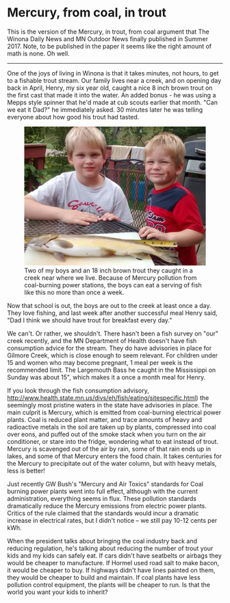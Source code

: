 ﻿
# Mercury, from coal, in trout

This is the version of the Mercury, in trout, from coal argument that The Winona Daily News and MN Outdoor News finally published in Summer 2017.  Note, to be published in the paper it seems like the right amount of math is none. Oh well.
***

One of the joys of living in Winona is that it takes minutes, not hours, to get to a fishable trout stream.  Our family lives near a creek, and on opening day back in April, Henry, my six year old, caught a nice 8 inch brown trout on the first cast that made it into the water.  An added bonus - he was using a Mepps style spinner that he'd made at cub scouts earlier that month.  "Can we eat it Dad?" he immediately asked. 30 minutes later he was telling everyone about how good his trout had tasted.  


<figure>
<img src="./images/big_trout.jpg"
alt="Two of my boys and an 18 inch brown trout they caught in a creek near where we live.  Because of Mercury pollution from coal-burning power stations, the boys can eat a serving of fish like this no more than once a week.">
<figcaption>
Two of my boys and an 18 inch brown trout they caught in a creek near where we live.  Because of Mercury pollution from coal-burning power stations, the boys can eat a serving of fish like this no more than once a week.
</figcaption>
</figure>


Now that school is out, the boys are out to the creek at least once a day.  They love fishing, and last week after another successful meal Henry said, "Dad I think we should have trout for breakfast every day."      


We can't.  Or rather, we shouldn't.  There hasn't been a fish survey on "our" creek recently, and the MN Department of Health doesn't have fish consumption advice for the stream.  They do have advisories in place for Gilmore Creek, which is close enough to seem relevant.  For children under 15 and women who may become pregnant, 1 meal per week is the recommended limit.  The Largemouth Bass he caught in the Mississippi on Sunday was about 15", which makes it a once a month meal for Henry.  


If you look through the fish consumption advisory, <http://www.health.state.mn.us/divs/eh/fish/eating/sitespecific.html>) the seemingly most pristine waters in the state have advisories in place.  The main culprit is Mercury, which is emitted from coal-burning electrical power plants.  Coal is reduced plant matter, and trace amounts of heavy and radioactive metals in the soil are taken up by plants, compressed into coal over eons, and puffed out of the smoke stack when you turn on the air conditioner, or stare into the fridge, wondering what to eat instead of trout.  Mercury is scavenged out of the air by rain, some of that rain ends up in lakes, and some of that Mercury enters the food chain.  It takes centuries for the Mercury to precipitate out of the water column, but with heavy metals, less is better!


Just recently GW Bush's "Mercury and Air Toxics" standards for Coal burning power plants went into full effect, although with the current administration, everything seems in flux.  These pollution standards dramatically reduce the Mercury emissions from electric power plants.  Critics of the rule claimed that the standards would incur a dramatic increase in electrical rates, but I didn't notice – we still pay 10-12 cents per kWh. 


When the president talks about bringing the coal industry back and reducing regulation, he's talking about reducing the number of trout your kids and my kids can safely eat.  If cars didn't have seatbelts or airbags they would be cheaper to manufacture.  If Hormel used road salt to make bacon, it would be cheaper to buy.  If highways didn't have lines painted on them, they would be cheaper to build and maintain. If coal plants have less pollution control equipment, the plants will be cheaper to run.  Is that the world you want your kids to inherit?
